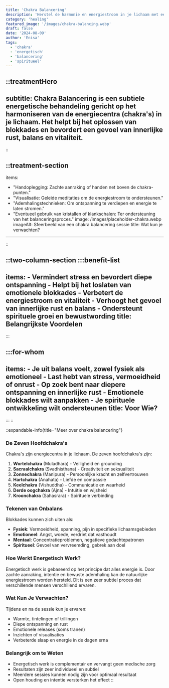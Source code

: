 ```yaml
---
title: 'Chakra Balancering'
description: 'Herstel de harmonie en energiestroom in je lichaam met een zachte Chakra Balancering. Gericht op het vrijmaken van blokkades en het bevorderen van emotioneel en fysiek welzijn.'
category: 'healing'
featured_image: '/images/chakra-balancing.webp'
draft: false
date: '2024-08-09'
author: 'Enisa'
tags: 
  - 'chakra'
  - 'energetisch'
  - 'balancering'
  - 'spiritueel'
---
```


::treatmentHero
---
subtitle: Chakra Balancering is een subtiele energetische behandeling gericht op het harmoniseren van de energiecentra (chakra's) in je lichaam. Het helpt bij het oplossen van blokkades en bevordert een gevoel van innerlijke rust, balans en vitaliteit.
---
::

::treatment-section
---
items:
  - "Handoplegging: Zachte aanraking of handen net boven de chakra-punten."
  - "Visualisatie: Geleide meditaties om de energiestroom te ondersteunen."
  - "Ademhalingstechnieken: Om ontspanning te verdiepen en energie te laten
    stromen."
  - "Eventueel gebruik van kristallen of klankschalen: Ter ondersteuning van het
    balanceringsproces."
image: /images/placeholder-chakra.webp
imageAlt: Sfeerbeeld van een chakra balancering sessie
title: Wat kun je verwachten?
---
::

::two-column-section
  :::benefit-list
  ---
  items:
    - Vermindert stress en bevordert diepe ontspanning
    - Helpt bij het loslaten van emotionele blokkades
    - Verbetert de energiestroom en vitaliteit
    - Verhoogt het gevoel van innerlijke rust en balans
    - Ondersteunt spirituele groei en bewustwording
  title: Belangrijkste Voordelen
  ---
  :::

  :::for-whom
  ---
  items:
    - Je uit balans voelt, zowel fysiek als emotioneel
    - Last hebt van stress, vermoeidheid of onrust
    - Op zoek bent naar diepere ontspanning en innerlijke rust
    - Emotionele blokkades wilt aanpakken
    - Je spirituele ontwikkeling wilt ondersteunen
  title: Voor Wie?
  ---
  :::
::

::expandable-info{title="Meer over chakra balancering"}
### De Zeven Hoofdchakra's

Chakra's zijn energiecentra in je lichaam. De zeven hoofdchakra's zijn:

1. **Wortelchakra** (Muladhara) - Veiligheid en grounding
2. **Sacraalchakra** (Svadhisthana) - Creativiteit en seksualiteit
3. **Zonnechakra** (Manipura) - Persoonlijke kracht en zelfvertrouwen
4. **Hartchakra** (Anahata) - Liefde en compassie
5. **Keelchakra** (Vishuddha) - Communicatie en waarheid
6. **Derde oogchakra** (Ajna) - Intuïtie en wijsheid
7. **Kroonchakra** (Sahasrara) - Spirituele verbinding

### Tekenen van Onbalans

Blokkades kunnen zich uiten als:

- **Fysiek**: Vermoeidheid, spanning, pijn in specifieke lichaamsgebieden
- **Emotioneel**: Angst, woede, verdriet dat vasthoudt
- **Mentaal**: Concentratieproblemen, negatieve gedachtepatronen
- **Spiritueel**: Gevoel van vervreemding, gebrek aan doel

### Hoe Werkt Energetisch Werk?

Energetisch werk is gebaseerd op het principe dat alles energie is. Door zachte aanraking, intentie en bewuste ademhaling kan de natuurlijke energiestroom worden hersteld. Dit is een zeer subtiel proces dat verschillende mensen verschillend ervaren.

### Wat Kun Je Verwachten?

Tijdens en na de sessie kun je ervaren:

- Warmte, tintelingen of trillingen
- Diepe ontspanning en rust
- Emotionele releases (soms tranen)
- Inzichten of visualisaties
- Verbeterde slaap en energie in de dagen erna

### Belangrijk om te Weten

- Energetisch werk is complementair en vervangt geen medische zorg
- Resultaten zijn zeer individueel en subtiel
- Meerdere sessies kunnen nodig zijn voor optimaal resultaat
- Open houding en intentie versterken het effect
::
